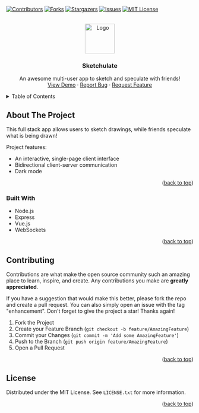 <div id="top"></div>

[![Contributors][contributors-shield]][contributors-url]
[![Forks][forks-shield]][forks-url]
[![Stargazers][stars-shield]][stars-url]
[![Issues][issues-shield]][issues-url]
[![MIT License][license-shield]][license-url]

<!-- PROJECT LOGO -->
<br />
<div align="center">
  <a href="https://github.com/kolbyrogers/sketchulate">
    <img src="images/logo.png" alt="Logo" width="80" height="80">
  </a>

  <h3 align="center">Sketchulate</h3>

  <p align="center">
    An awesome multi-user app to sketch and speculate with friends!
    <br />
    <a href="https://sketchulate.herokuapp.com/">View Demo</a>
    ·
    <a href="https://github.com/kolbyrogers/sketchulate/issues">Report Bug</a>
    ·
    <a href="https://github.com/kolbyrogers/sketchulate/issues">Request Feature</a>
  </p>
</div>

<!-- TABLE OF CONTENTS -->
<details>
  <summary>Table of Contents</summary>
  <ol>
    <li>
      <a href="#about-the-project">About The Project</a>
      <ul>
        <li><a href="#built-with">Built With</a></li>
      </ul>
    </li>
    <li><a href="#contributing">Contributing</a></li>
    <li><a href="#license">License</a></li>
  </ol>
</details>

<!-- ABOUT THE PROJECT -->

## About The Project

This full stack app allows users to sketch drawings, while friends speculate what is being drawn!

Project features:

- An interactive, single-page client interface
- Bidirectional client-server communication
- Dark mode

<p align="right">(<a href="#top">back to top</a>)</p>

### Built With

- Node.js
- Express
- Vue.js
- WebSockets

<p align="right">(<a href="#top">back to top</a>)</p>

<!-- CONTRIBUTING -->

## Contributing

Contributions are what make the open source community such an amazing place to learn, inspire, and create. Any contributions you make are **greatly appreciated**.

If you have a suggestion that would make this better, please fork the repo and create a pull request. You can also simply open an issue with the tag "enhancement".
Don't forget to give the project a star! Thanks again!

1. Fork the Project
2. Create your Feature Branch (`git checkout -b feature/AmazingFeature`)
3. Commit your Changes (`git commit -m 'Add some AmazingFeature'`)
4. Push to the Branch (`git push origin feature/AmazingFeature`)
5. Open a Pull Request

<p align="right">(<a href="#top">back to top</a>)</p>

<!-- LICENSE -->

## License

Distributed under the MIT License. See `LICENSE.txt` for more information.

<p align="right">(<a href="#top">back to top</a>)</p>

<!-- MARKDOWN LINKS & IMAGES -->
<!-- https://www.markdownguide.org/basic-syntax/#reference-style-links -->

[contributors-shield]: https://img.shields.io/github/contributors/kolbyrogers/sketchulate.svg?style=for-the-badge
[contributors-url]: https://github.com/kolbyrogers/sketchulate/graphs/contributors
[forks-shield]: https://img.shields.io/github/forks/kolbyrogers/sketchulate.svg?style=for-the-badge
[forks-url]: https://github.com/kolbyrogers/sketchulate/network/members
[stars-shield]: https://img.shields.io/github/stars/kolbyrogers/sketchulate.svg?style=for-the-badge
[stars-url]: https://github.com/kolbyrogers/sketchulate/stargazers
[issues-shield]: https://img.shields.io/github/issues/kolbyrogers/sketchulate.svg?style=for-the-badge
[issues-url]: https://github.com/kolbyrogers/sketchulate/issues
[license-shield]: https://img.shields.io/github/license/kolbyrogers/sketchulate.svg?style=for-the-badge
[license-url]: https://github.com/kolbyrogers/sketchulate/blob/master/LICENSE.txt
